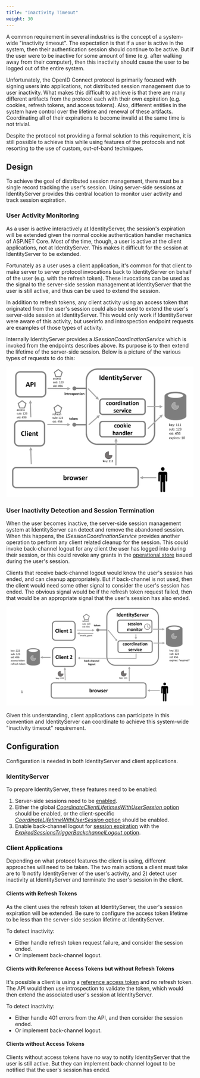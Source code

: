 ```yaml
---
title: "Inactivity Timeout"
weight: 30
---
```


A common requirement in several industries is the concept of a system-wide "inactivity timeout".
The expectation is that if a user is active in the system, then their authentication session should continue to be active.
But if the user were to be inactive for some amount of time (e.g. after walking away from their computer), then this inactivity should cause the user to be logged out of the entire system.

Unfortunately, the OpenID Connect protocol is primarily focused with signing users into applications, not distributed session management due to user inactivity.
What makes this difficult to achieve is that there are many different artifacts from the protocol each with their own expiration (e.g. cookies, refresh tokens, and access tokens).
Also, different entities in the system have control over the lifetime and renewal of these artifacts.
Coordinating all of their expirations to become invalid at the same time is not trivial.

Despite the protocol not providing a formal solution to this requirement, it is still possible to achieve this while using features of the protocols and not resorting to the use of custom, out-of-band techniques.

## Design

To achieve the goal of distributed session management, there must be a single record tracking the user's session.
Using server-side sessions at IdentityServer provides this central location to monitor user activity and track session expiration.

### User Activity Monitoring

As a user is active interactively at IdentityServer, the session's expiration will be extended given the normal cookie authentication handler mechanics of ASP.NET Core.
Most of the time, though, a user is active at the client applications, not at IdentityServer.
This makes it difficult for the session at IdentityServer to be extended.

Fortunately as a user uses a client application, it's common for that client to make server to server protocol invocations back to IdentityServer on behalf of the user (e.g. with the refresh token).
These invocations can be used as the signal to the server-side session management at IdentityServer that the user is still active, and thus can be used to extend the session.

In addition to refresh tokens, any client activity using an access token that originated from the user's session could also be used to extend the user's server-side session at IdentityServer.
This would only work if IdentityServer were aware of this activity, but userinfo and introspection endpoint requests are examples of those types of activity.

Internally IdentityServer provides a *ISessionCoordinationService* which is invoked from the endpoints describes above. 
Its purpose is to then extend the lifetime of the server-side session. 
Below is a picture of the various types of requests to do this:

![](images/extending_session.png)


### User Inactivity Detection and Session Termination

When the user becomes inactive, the server-side session management system at IdentityServer can detect and remove the abandoned session.
When this happens, the *ISessionCoordinationService* provides another operation to perform any client related cleanup for the session.
This could invoke back-channel logout for any client the user has logged into during their session, or this could revoke any grants in the [operational store](/identityserver/v7/data/operational/grants) issued during the user's session.

Clients that receive back-channel logout would know the user's session has ended, and can cleanup appropriately.
But if back-channel is not used, then the client would need some other signal to consider the user's session has ended.
The obvious signal would be if the refresh token request failed, then that would be an appropriate signal that the user's session has also ended.

![](images/session_expired.png)

Given this understanding, client applications can participate in this convention and IdentityServer can coordinate to achieve this system-wide "inactivity timeout" requirement.


## Configuration

Configuration is needed in both IdentityServer and client applications.

### IdentityServer

To prepare IdentityServer, these features need to be enabled:

1. Server-side sessions need to be [enabled](/identityserver/v7/ui/server_side_sessions#enabling-server-side-sessions).
1. Either the global [*CoordinateClientLifetimesWithUserSession* option](/identityserver/v7/reference/options#authentication) should be enabled, or the client-specific [*CoordinateLifetimeWithUserSession* option](/identityserver/v7/reference/models/client#authentication--session-management) should be enabled.
1. Enable back-channel logout for [session expiration](/identityserver/v7/ui/server_side_sessions/session-expiration) with the [*ExpiredSessionsTriggerBackchannelLogout* option](/identityserver/v7/reference/options#server-side-sessions).


### Client Applications

Depending on what protocol features the client is using, different approaches will need to be taken.
The two main actions a client must take are to 1) notify IdentityServer of the user's activity, and 2) detect user inactivity at IdentityServer and terminate the user's session in the client.

#### Clients with Refresh Tokens

As the client uses the refresh token at IdentityServer, the user's session expiration will be extended.
Be sure to configure the access token lifetime to be less than the server-side session lifetime at IdentityServer.

To detect inactivity:
* Either handle refresh token request failure, and consider the session ended.
* Or implement back-channel logout.

#### Clients with Reference Access Tokens but without Refresh Tokens

It's possible a client is using a [reference access token](/identityserver/v7/tokens/reference) and no refresh token.
The API would then use introspection to validate the token, which would then extend the associated user's session at IdentityServer.

To detect inactivity: 
* Either handle 401 errors from the API, and then consider the session ended.
* Or implement back-channel logout.

#### Clients without Access Tokens

Clients without access tokens have no way to notify IdentityServer that the user is still active.
But they can implement back-channel logout to be notified that the user's session has ended.

